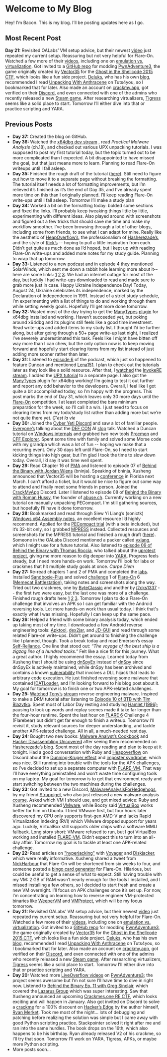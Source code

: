 # Welcome to My Blog

Hey! I'm Bacon. This is my blog.
I’ll be posting updates here as I go. 

## Most Recent Post
**Day 21:** Revisited OALabs’ VM setup advice, but their newest [video](https://www.youtube.com/watch?v=adAr0KBJm4U) just repeated my current setup. Reassuring but not very helpful for Flare-On. Watched a few more of their [videos](https://www.youtube.com/watch?v=iT2U3UXhic4), including one on [emulation vs. virtualization](https://www.youtube.com/watch?v=HPrqOIdNlrQ&t=4s). Got invited to a [GitHub repo](https://github.com/beaujeant/PwnAdventure3) for modding [PwnAdventure3](https://www.pwnadventure.com/ ), the game originally created by [Vector35](https://vector35.com/) for the [Ghost in the Shellcode 2015 CTF](https://ctftime.org/ctf/26/), which looks like a fun side project. [Deluks](https://xcancel.com/0xDeLuks), who has his own [blog](https://deluks2006.github.io/), recommended I read [Unpacking With Anthracene](https://forum.tuts4you.com/files/file/2040-unpacking-with-anthracene/?&do=getNewComment) on Tuts4you, so I bookmarked that for later. Also made an account on [crackmy.app](https://crackmy.app/), got verified on their [Discord](https://discord.gg/re9EeQ6G), and even connected with one of the admins who recently released a new [Steam game](https://store.steampowered.com/app/3909120/Picaro/). After researching virtualizers, [Tigress](https://tigress.wtf/index.html) seems like a solid place to start. Tomorrow I’ll either dive into that or practice scripting and YARA.

## Previous Posts 

- **Day 37:** Created the blog on GitHub.  
- **Day 36:** Watched the [x64dbg dev stream](https://www.youtube.com/watch?v=eODAI3Z1dKc) , read *Practical Malware Analysis* (ch.18), and checked out various UPX unpacking tutorials. I was supposed to post my first tutorial today, but the topic turned out to be more complicated than I expected. A bit disappointed to have missed the goal, but that just means more to learn. Planning to read Flare-On writeups until I fall asleep.  
- **Day 35:** Finished the rough draft of the tutorial ([here](UpxTut.md)). Still need to figure out how to move it to a separate page without breaking the formatting. The tutorial itself needs a lot of formatting improvements, but I’m relieved it’s finished as it’s the end of Day 35, and I’ve already spent more time on this than I originally planned. I’ll keep reading Flare-On write-ups until I fall asleep. Tomorrow I’ll make a study plan
- **Day 34:** Worked a bit on the formatting today: bolded some sections and fixed the links. I’ll probably keep tweaking things little by little, experimenting with different ideas. Also played around with screenshots and figured out a few tricks that should save me time and make my workflow smoother. I’ve been browsing through a lot of other blogs, including some from friends, to see what I can adapt for mine. Really like the aesthetic of [HeapOverflow’s](https://revdiaries.com/), the professionalism of [Hasherezade’s](https://hshrzd.wordpress.com/), and the style of [Rick’s](https://0xrick.github.io/) -- hoping to pull a little inspiration from each. Didn’t get quite as much done as I’d hoped, but I kept up with reading Flare-On write-ups and added more notes for my study guide. Planning to wrap that up tomorrow.
- **Day 33:** Listened to a new podcast and in episode 4 they mentioned SolarWinds, which sent me down a rabbit hole learning more about it--here are some links: [1](https://pocketcasts.com/podcasts/69ee01c0-78f3-013d-fdd6-0affe53ca763/efe1653c-e1f0-4414-9263-b347532f1da6) [2](https://www.solarwinds.com/blog/solarwinds-update-on-security-vulnerability
) [3](https://www.cisa.gov/news-events/cybersecurity-advisories/aa20-352a
). We had an internet outage for most of the day, but luckily I had write-ups downloaded to read and made sure to grab more just in case. Happy Ukraine Independence Day! Today, August 24, Ukraine celebrates its independence, marked by the Declaration of Independence in 1991. Instead of a strict study schedule, I’m experimenting with a list of things to do and working through them while setting weekly goals. Hopefully I’ll get more done tomorrow.
- **Day 32:** Wasted most of the day trying to get the [ManyTypes](https://github.com/snowsnowsnows/ManyTypes) [plugin](https://github.com/snowsnowsnows/ManyTypes/releases/tag/v2.1) for x64dbg installed and working. Haven’t succeeded yet, but poking around x64dbg and its plugins still feels like a good time investment. Read write-ups and added items to my study list. I thought I’d be further along, but after going through a 50+ page write-up last night, I realized I’ve severely underestimated this task. Feels like I might have bitten off way more than I can chew, but the only option now is to keep moving forward and hopefully start clearing items from my list instead of just adding more sooner rather than later.
- **Day 31:** Listened to [episode 6](https://pocketcasts.com/podcasts/69ee01c0-78f3-013d-fdd6-0affe53ca763/9ce71f67-a554-44a9-8ef4-ef26a8350fb1 ) of the podcast, which just so happened to feature Duncan and mentioned [Lena151](https://github.com/kosmokato/Lena151/tree/main/%5BSnD%5D%20%5Blena151%5D%20Reversing%20With%20Lena%20(Tutorials)). I plan to check out the tutorials later as they look like a solid resource. After that, I [watched](https://www.youtube.com/watch?v=6GaJ_VVv2gk) the [InvokeRE stream](https://www.twitch.tv/InvokeReversing). I added the [UPX tutorial](UpxTut.md) to a separate page. I also got the [ManyTypes](https://github.com/snowsnowsnows/ManyTypes) plugin for x64dbg working! I’m going to test it out further and report any odd behavior to the developers. Overall, I feel like I got quite a bit accomplished today, so I’m happy with the progress. This post marks the end of Day 31, which leaves only 30 more days until the [Flare-On](https://flare-on.com/) competition. I at least completed the bare minimum preparation for the week, so I’ll call it a win. I just need to focus on clearing items from my todo/study list rather than adding more but we’re not quite there yet. *Ç'est la vie*
- **Day 30:** Joined the [Cyber Yeti Discord](https://discord.gg/t9eUtXEP) and saw a lot of familiar people. [Everyone’s](https://nitter.tiekoetter.com/vxunderground/status/1960649135972847807#m) talking about the [DEF CON](https://media.defcon.org/DEF%20CON%2033/DEF%20CON%2033%20presentations/Agostino%20Panico%20-%20De-Virtualizing%20the%20Dragon%20Automated%20Unpacking%20and%20Deobfuscation%20of%20Nested%20VM-Based%20Protectors%20using%20Symbolic%20Execution%20and%20Taint%20Tracking.pdf) AI [slop](https://github.com/poppopjmp/VMDragonSlayer/tree/main) talk. Watched a Duncan tutorial on [Windows internals](https://www.youtube.com/watch?v=I_nJltUokE0&t=2996s) and grabbed two new tools [Procmon](https://learn.microsoft.com/en-us/sysinternals/downloads/procmon) and [CFF Explorer](https://ntcore.com/explorer-suite/). Spent some time with family and solved some Morse code with my grandpa which was a lot of fun -- hoping we make that a recurring event. Only 30 days left until Flare-On, so I need to start kicking things into high gear, but I’m glad I took the time to slow down today. Overall, I’d say it was time well spent.
- **Day 29:** Read Chapter 16 of [PMA](https://github.com/mikesiko/PracticalMalwareAnalysis-Labs) and listened to episode 07 of [Behind the Binary with Jordan Wiens](https://pocketcasts.com/podcasts/69ee01c0-78f3-013d-fdd6-0affe53ca763/5b2402fd-094e-413d-8d6a-789abfc7e3fd) (bninja). Speaking of bninja, Xusheng announced that Vector35 will be hosting a [conference](https://re-verse.io/) in Florida next March. I can’t afford a ticket, but it would be nice to figure out some way to attend and finally meet some friends in person. Joined the [CrackMyApp](https://discord.gg/cx3sMjKhch) Discord. Later I listened to episode 08 of [Behind the Binary with Roman Hussy](https://pocketcasts.com/podcasts/69ee01c0-78f3-013d-fdd6-0affe53ca763/7d0fb67f-dd9a-40c6-9bc0-ff579fe81e8c), the founder of [abuse.ch](https://abuse.ch/). Currently working on a new tutorial on manually unpacking PECompact. I'm still gathering sources, but hopefully I’ll have it done tomorrow.
- **Day 28:** Bookmarked and read through Siew Yi Liang’s (sonictk) [Windows x64 Assembly notes](https://sonictk.github.io/asm_tutorial/), an excellent resource I’d highly recommend. Applied for the [PECompact trial](https://bitsum.com/pecompact_trial.php) (with a beta included), but it’s 32-bit only, so I grabbed [MPRESS](https://web.archive.org/web/20150511220826/http://www.matcode.com/mpress.219.zip) instead. Collected resources and screenshots for the MPRESS tutorial and finished a rough draft ([here](MPRESStut.md)). Someone in the OALabs Discord mentioned a packer called [vxlang](https://github.com/vxlang/vxlang-page), which I might use for a future tutorial. Also listened to [episode 09 of Behind the Binary with Thomas Roccia](https://pocketcasts.com/podcasts/69ee01c0-78f3-013d-fdd6-0affe53ca763/44be198a-ffd0-43a4-8e08-ba75425dc9e2), who talked about the [uprotect project](https://github.com/fr0gger/unprotect
), giving me more reason to dig deeper into [YARA](https://virustotal.github.io/yara/). Progress feels steady, but I need more hands-on work. Tomorrow I’ll look for labs or crackmes that hit multiple study goals at once. *Carpe Diem*
- **Day 27:** Re-read chapters 1 and 2 of PMA and completed the [labs](https://github.com/mikesiko/PracticalMalwareAnalysis-Labs). Installed [Sandboxie-Plus](https://sandboxie-plus.com/downloads/) and solved [challenge](https://flare-on.com/files/Flare-On6_Challenges.zip) 1 of [Flare-On](https://flare-on.com/) 6 ([Memecat Battlestation)](https://www.mandiant.com/resources/blog/2019-flare-on-challenge-solutions), taking notes and screenshots along the way. Tried out two crackmes, one by [ByteClassic](https://crackmes.one/crackme/68503ad02b84be7ea7743936
) and another by [j2cks1337](https://crackmes.one/crackme/6834cbfb6297cca3ff7d7cd5) -- the first two were easy, but the last one was more of a challenge. Finished rough drafts here [1](practice/memecat/memecat.md) [2](practice/crackme1/crackme1.md) [3](practice/crackme2/nuclearhd.md). Tomorrow I plan to do a Flare-On challenge that involves an APK so I can get familiar with the Android reversing tools. Lot more hands-on work than usual today. I think that's exactly what I was missing. Hopefully I can keep up the same pace.
- **Day 26:** Helped a friend with some binary analysis today, which ended up taking most of my time. I downloaded a few Android reverse engineering tools: [Apktool](https://ibotpeaches.github.io/Apktool/), [dex2jar](https://github.com/pxb1988/dex2jar), and [JD-GUI](http://java-decompiler.github.io/) and read through some related Flare-on write-ups. Didn’t get around to finishing the challenge like I planned, though. Took a break today and read Emerson’s essay [Self-Reliance](https://archive.vcu.edu/english/engweb/transcendentalism/authors/emerson/essays/selfreliance.html). One line that stood out: *“The voyage of the best ship is a zigzag line of a hundred tacks.”* Felt like a nice fit for this journey. What a great author. I highly recommend the essay. Learned today from Xusheng that I should be using [dnSpyEx](https://github.com/dnSpyEx/dnSpy) instead of [dnSpy](https://github.com/dnSpy/dnSpy) since dnSpyEx is actively maintained, while dnSpy has been archived and contains a known [vulnerability](https://blog.washi.dev/posts/popping-calcs-in-dnspy/) that involves a DLL hijack that leads to arbitrary code execution. He just finished reversing some malware that contained [IDATLoader](https://www.rapid7.com/blog/post/2023/08/31/fake-update-utilizes-new-idat-loader-to-execute-stealc-and-lumma-infostealers/), and I’m looking forward to his blog post about it. My goal for tomorrow is to finish one or two APK-related challenges.
- **Day 25:** [Watched](https://www.youtube.com/watch?v=QP5AEgaOZNo) [Tony’s](https://nitter.tiekoetter.com/cyb3rjerry) [stream](https://www.twitch.tv/humpty_tony) reverse engineering malware. Inspired to make a DRM tutorial after listening to [Episode 10 of BTB with Tim Blazytko](https://pocketcasts.com/podcasts/69ee01c0-78f3-013d-fdd6-0affe53ca763/df176474-1e33-4e6f-9a05-6480863bfa76). Spent most of Labor Day resting and studying [Hamlet (1996)](https://www.youtube.com/watch?v=1vIrIreGHVI); pausing to look up words and replay scenes made it take far longer than the four-hour runtime. Spent the last hour on [FLARE 6](https://www.mandiant.com/resources/blog/2019-flare-on-challenge-solutions) Challenge 4 (Flarebear) but didn’t get far enough to finish a writeup. Tomorrow I’ll revisit it, study relevant sources for deeper understanding, and tackle another APK-related challenge. All in all, a much-needed rest day.
- **Day 24:** Bought two new books: [Malware Analyst’s Cookbook](https://www.amazon.com/Malware-Analysts-Cookbook-DVD-Techniques/dp/0470613033/) and [Hacker Disassembling Uncovered](https://www.amazon.com/Hacker-Disassembling-Uncovered-Kris-Kaspersky/dp/1931769648/) after seeing them recommended on [Hasherezade’s blog](https://hshrzd.wordpress.com/how-to-start/). Spent most of the day reading and plan to keep at it tonight. Had a good conversation with Ruby and [Heapoverflow](https://revdiaries.com/) on Discord about the [Dunning-Kruger effect](https://en.wikipedia.org/wiki/Dunning%E2%80%93Kruger_effect) and [imposter syndrome](https://en.wikipedia.org/wiki/Impostor_syndrome), which was nice. Still running into trouble with the tools for the APK challenges, so I’ve decided to set up a separate computer with [FLARE-VM](https://cloud.google.com/blog/topics/threat-intelligence/flare-vm-the-windows-malware/). That way I’ll have everything preinstalled and won’t waste time configuring tools on my laptop. My goal for tomorrow is to get that environment ready and start switching between the two machines during the challenges.
- **Day 23:** Got invited to a new Discord, [MalwareAnalysisForHedgehogs](https://discord.gg/3evhC4cj), by my friend [Struppigel](https://xcancel.com/struppigel), who also just released a new malware analysis [course](https://malwareanalysis-for-hedgehogs.learnworlds.com/course/intermediate-level). Asked which VM I should use, and got mixed advice: Ruby and Xusheng recommended [VMware](https://www.vmware.com/), while Boozy said [VirtualBox](https://www.virtualbox.org/) works better for him on Ubuntu. I tried VMware first, but four hours later discovered my CPU only supports first-gen AMD-V and lacks Rapid Virtualization Indexing (RVI) which VMware dropped support for years ago. Luckily, VirtualBox still supports older chips with a software MMU fallback. Long story short: VMware refused to run, but I got VirtualBox working and installed [FLARE-VM](https://github.com/mandiant/flare-vm). Didn’t expect this to turn into an all-day affair. Tomorrow my goal is to tackle at least one APK-related challenge.
- **Day 22:** Read articles on ["hyperjacking"](https://www.wired.com/story/hyperjacking-vmware-mandiant/) with [Voyager](<https://blog.back.engineering/20/04/2021/>) and [Diskjacker](<https://readcc.net/posts/runtimehypervhijacking/>), which were really informative. Xusheng shared a tweet from [NickHarbour](https://xcancel.com/nickharbour/status/1963597084562788381#m) that Flare-On will be shortened from six weeks to four, and someone posted a [bingo card generator](https://washi.dev/bingo.html) for Flare-On. Hilarious, but could be useful to get a sense of what to expect. Still having trouble with my VM: 2 GB of RAM wasn’t nearly enough for the tools I installed, and I missed installing a few others, so I decided to start fresh and create a new VM overnight. I’ll focus on APK challenges once it’s set up. For now, I’m concentrating on learning how to reverse engineer VM-protected binaries like [WeeperVM](https://github.com/A-Benlolo/WeeperVM) and [VMProtect](https://vmpsoft.com/), which will be my focus tomorrow.
- **Day 21:** Revisited OALabs’ VM setup advice, but their newest [video](https://www.youtube.com/watch?v=adAr0KBJm4U) just repeated my current setup. Reassuring but not very helpful for Flare-On. Watched a few more of their [videos](https://www.youtube.com/watch?v=iT2U3UXhic4), including one on [emulation vs. virtualization](https://www.youtube.com/watch?v=HPrqOIdNlrQ&t=4s). Got invited to a [GitHub repo](https://github.com/beaujeant/PwnAdventure3) for modding [PwnAdventure3](https://www.pwnadventure.com/ ), the game originally created by [Vector35](https://vector35.com/) for the [Ghost in the Shellcode 2015 CTF](https://ctftime.org/ctf/26/), which looks like a fun side project. [Deluks](https://xcancel.com/0xDeLuks), who has his own [blog](https://deluks2006.github.io/), recommended I read [Unpacking With Anthracene](https://forum.tuts4you.com/files/file/2040-unpacking-with-anthracene/?&do=getNewComment) on Tuts4you, so I bookmarked that for later. Also made an account on [crackmy.app](https://crackmy.app/), got verified on their [Discord](https://discord.gg/re9EeQ6G), and even connected with one of the admins who recently released a new [Steam game](https://store.steampowered.com/app/3909120/Picaro/). After researching virtualizers, [Tigress](https://tigress.wtf/index.html) seems like a solid place to start. Tomorrow I’ll either dive into that or practice scripting and YARA.
- **Day 20:**  Watched more [LiveOverflow videos](https://www.youtube.com/watch?v=pzM4o6qxssk&pp=0gcJCcYJAYcqIYzv) on [PwnAdventure3](https://github.com/beaujeant/PwnAdventure3); the project seems awesome but I’m not sure I’ll have time to dive in right now. Listened to [Behind the Binary Ep. 11 with Greg Sinclair](https://pocketcasts.com/podcast/behind-the-binary-by-google-cloud-security/69ee01c0-78f3-013d-fdd6-0affe53ca763/ep11-tracing-lazarus-greg-sinclair-on-attributing-north-korean-cyber-threats-through-binary-similarity/3a51eb14-f6e4-49b3-831f-dff80baf05b9), which covered the [Lazarus Group](https://en.wikipedia.org/wiki/Lazarus_Group) which was super interesting. Saw that Xusheng announced an upcoming [Crackmes.one RE CTF](https://crackmesone.ctfd.io/ ), which looks exciting and will happen in January. Also got invited on Discord to solve a [crackme](https://crackmes.one/crackme/68ba2eea8fac2855fe6fbb09) for a 100% discount on [Hacker’s Edge](https://hackersedgebook.com/ ) by the author himself, [Ryan Merket](https://xcancel.com/ryanmerket). Took me most of the night... lots of debugging and patching before realizing the solution was simple but I came away with good Python scripting practice. Stackpointer solved it right after me and ran into the same hurdles. The book drops on the 16th, which also happens to be his birthday. Ryan already released V2 of his crackme, so I’ll try that soon. Tomorrow I’ll work on YARA, Tigress, APKs, or maybe more Python scripting.
- More posts soon...


